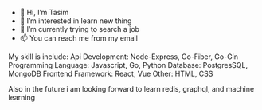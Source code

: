 - 👋 Hi, I’m Tasim
- 👀 I’m interested in learn new thing
- 🌱 I’m currently trying to search a job
- 📫 You can reach me from my email

My skill is include:
Api Development: Node-Express, Go-Fiber, Go-Gin
Programming Language: Javascript, Go, Python
Database: PostgresSQL, MongoDB
Frontend Framework: React, Vue
Other: HTML, CSS

Also in the future i am looking forward to learn redis, graphql, and machine learning

<!---
Gokai9/Gokai9 is a ✨ special ✨ repository because its `README.md` (this file) appears on your GitHub profile.
You can click the Preview link to take a look at your changes.
--->

